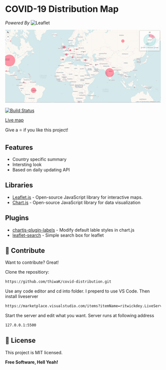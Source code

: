 
# __COVID-19 Distribution Map__


_Powered By_
<img width="600" src="https://rawgit.com/Leaflet/Leaflet/master/src/images/logo.svg" alt="Leaflet" />


<p align="center">
  <img width="700" src="https://raw.githubusercontent.com/thiwaK/covid-distribution/main/src/images/Screenshot-1.png">
</p>

<p></p>

[![Build Status](https://travis-ci.org/joemccann/dillinger.svg?branch=master)](https://travis-ci.org/joemccann/dillinger)

[Live map]

Give a ⭐️ if you like this project!
## Features

- Country specific summary
- Intersting look
- Based on daily updating API


## Libraries
- [Leaflet.js] - Open-source JavaScript library for interactive maps. 
- [Chart.js] - Open-source JavaScript library for data visualization

## Plugins
- [chartjs-plugin-labels] - Modify default lable styles in chart.js
- [leaflet-search] - Simple search box for leaflet

## 🤝 Contribute

Want to contribute? Great!

Clone the repositiory:
```sh
https://github.com/thiwaK/covid-distribution.git
```

Use any code editor and cd into folder. I preperd to use VS Code.
Then install liveserver
```sh
https://marketplace.visualstudio.com/items?itemName=ritwickdey.LiveServer
```

Start the server and edit what you want. Server runs at following address
```sh
127.0.0.1:5500
```

## 📝 License

This project is MIT licensed.

**Free Software, Hell Yeah!**


[Chart.js]: <https://www.chartjs.org/>
[Leaflet.js]: <https://leafletjs.com/>
[chartjs-plugin-labels]: <https://github.com/emn178/chartjs-plugin-labels>
[leaflet-search]:<https://github.com/stefanocudini/leaflet-search>
[Live map]:<https://thiwak.github.io/covid-distribution/>
